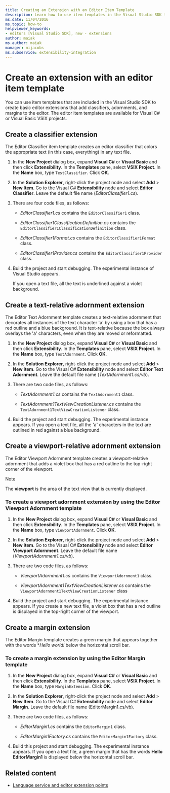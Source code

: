 ```yaml
---
title: Creating an Extension with an Editor Item Template
description: Learn how to use item templates in the Visual Studio SDK to create basic editor extensions that add classifiers, adornments, and margins to the editor.
ms.date: 11/04/2016
ms.topic: how-to
helpviewer_keywords:
- editors [Visual Studio SDK], new - extensions
author: maiak
ms.author: maiak
manager: mijacobs
ms.subservice: extensibility-integration
---
```

# Create an extension with an editor item template

You can use item templates that are included in the Visual Studio SDK to create basic editor extensions that add classifiers, adornments, and margins to the editor. The editor item templates are available for Visual C# or Visual Basic VSIX projects.

## Create a classifier extension
 The Editor Classifier item template creates an editor classifier that colors the appropriate text (in this case, everything) in any text file.

1. In the **New Project** dialog box, expand **Visual C#** or **Visual Basic** and then click **Extensibility**. In the **Templates** pane, select **VSIX Project**. In the **Name** box, type `TestClassifier`. Click **OK**.

2. In the **Solution Explorer**, right-click the project node and select **Add** > **New Item**. Go to the Visual C# **Extensibility** node and select **Editor Classifier**. Leave the default file name (*EditorClassifier1.cs*).

3. There are four code files, as follows:

    - *EditorClassifier1.cs* contains the `EditorClassifier1` class.

    - *EditorClassifier1ClassificationDefinition.cs* contains the `EditorClassifier1ClassificationDefinition` class.

    - *EditorClassifier1Format.cs* contains the `EditorClassifier1Format`  class.

    - *EditorClassifier1Provider.cs* contains the `EditorClassifier1Provider` class.

4. Build the project and start debugging. The experimental instance of Visual Studio appears.

     If you open a text file, all the text is underlined against a violet background.

## Create a text-relative adornment extension
 The Editor Text Adornment template creates a text-relative adornment that decorates all instances of the text character 'a' by using a box that has a red outline and a blue background. It is text-relative because the box always overlays the 'a' characters, even when they are moved or reformatted.

1. In the **New Project** dialog box, expand **Visual C#** or **Visual Basic** and then click **Extensibility**. In the **Templates** pane, select **VSIX Project**. In the **Name** box, type `TestAdornment`. Click **OK**.

2. In the **Solution Explorer**, right-click the project node and select **Add** > **New Item**. Go to the Visual C# **Extensibility** node and select **Editor Text Adornment**. Leave the default file name (*TextAdornment1.cs/vb*).

3. There are two code files, as follows:

    - *TextAdornment1.cs* contains the `TextAdornment1` class.

    - *TextAdornment1TextViewCreationListener.cs* contains the `TextAdornment1TextViewCreationListener` class.

4. Build the project and start debugging. The experimental instance appears. If you open a text file, all the 'a' characters in the text are outlined in red against a blue background.

## Create a viewport-relative adornment extension
 The Editor Viewport Adornment template creates a viewport-relative adornment that adds a violet box that has a red outline to the top-right corner of the viewport.

> [!NOTE]
> The **viewport** is the area of the text view that is currently displayed.

### To create a viewport adornment extension by using the Editor Viewport Adornment template

1. In the **New Project** dialog box, expand **Visual C#** or **Visual Basic** and then click **Extensibility**. In the **Templates** pane, select **VSIX Project**. In the **Name** box, type `ViewportAdornment`. Click **OK**.

2. In the **Solution Explorer**, right-click the project node and select **Add** > **New Item**. Go to the Visual C# **Extensibility** node and select **Editor Viewport Adornment**. Leave the default file name (*ViewportAdornment1.cs/vb*).

3. There are two code files, as follows:

    - *ViewportAdornment1.cs* contains the `ViewportAdornment1` class.

    - *ViewportAdornment1TextViewCreationListener.cs* contains the `ViewportAdornment1TextViewCreationListener` class

4. Build the project and start debugging. The experimental instance appears. If you create a new text file, a violet box that has a red outline is displayed in the top-right corner of the viewport.

## Create a margin extension
 The Editor Margin template creates a green margin that appears together with the words **Hello world!* below the horizontal scroll bar.

### To create a margin extension by using the Editor Margin template

1. In the **New Project** dialog box, expand **Visual C#** or **Visual Basic** and then click **Extensibility**. In the **Templates** pane, select **VSIX Project**. In the **Name** box, type `MarginExtension`. Click **OK**.

2. In the **Solution Explorer**, right-click the project node and select **Add** > **New Item**. Go to the Visual C# **Extensibility** node and select **Editor Margin**. Leave the default file name (EditorMargin1.cs/vb).

3. There are two code files, as follows:

    - *EditorMargin1.cs* contains the `EditorMargin1` class.

    - *EditorMargin1Factory.cs* contains the `EditorMargin1Factory` class.

4. Build this project and start debugging. The experimental instance appears. If you open a text file, a green margin that has the words **Hello EditorMargin1** is displayed below the horizontal scroll bar.

## Related content
- [Language service and editor extension points](../extensibility/language-service-and-editor-extension-points.md)
